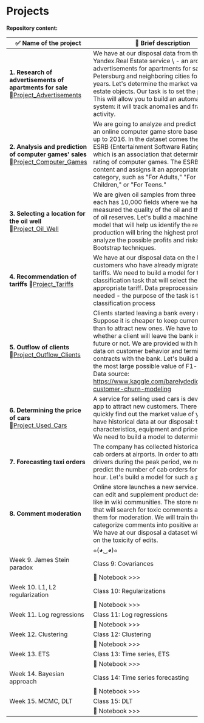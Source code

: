 # Projects

**Repository content:**

| ✅  Name of the project|  📝 Brief description | Stack | Methods, models |
|--------|--------|--------|--------|
| **1. Research of advertisements of apartments for sale** 🔗[Project_Advertisements](Project_Advertisements.ipynb)|We have at our disposal data from the Yandex.Real Estate service \\ - an archive of advertisements for apartments for sale in St. Petersburg and neighboring cities for several years. Let's determine the market value of real estate objects. Our task is to set the parameters. This will allow you to build an automated system: it will track anomalies and fraudulent activity. | **`pandas` `matplotlib.pyplot` `numpy`**| `Data Analysis` `Preprocessing` |
| **2. Analysis and prediction of computer games' sales** 🔗[Project_Computer_Games](Project_Computer_Games.ipynb) | We are going to analyze and predict the sales of an online computer game store based on data up to 2016. In the dataset comes the acronym ESRB (Entertainment Software Rating Board), which is an association that determines the age rating of computer games. The ESRB rates game content and assigns it an appropriate age category, such as "For Adults," "For Young Children," or "For Teens." | **`pandas` `numpy` `plotly.graph_objects`**| `Preprocessing` `Testing Hypotheses` |
| **3. Selecting a location for the oil well** 🔗[Project_Oil_Well](Project_Oil_Well.ipynb) | We are given oil samples from three regions: each has 10,000 fields where we have measured the quality of the oil and the amount of oil reserves. Let's build a machine learning model that will help us identify the region where production will bring the highest profit. We'll analyze the possible profits and risks using Bootstrap techniques. | **`pandas`, `numpy`, `sklearn`** | `Bootstrap` `Scaling` `LinearRegression`| 
| **4. Recommendation of tariffs** 🔗[Project_Tariffs](Project_Tariffs.ipynb) | We have at our disposal data on the behavior of customers who have already migrated to these tariffs. We need to build a model for the classification task that will select the appropriate tariff. Data preprocessing will not be needed - the purpose of the task is to conduct classification process | **`pandas` `seaborn` `sklearn`** | `accuracy` `precision` `recall` `DecisionTreeClassifier` `RandomForestClassifier` `LogisticRegression` |
| **5. Outflow of clients** 🔗[Project_Outflow_Clients](Project_Ouflow_Clients.ipynb) | Clients started leaving a bank every month. Suppose it is cheaper to keep current clients than to attract new ones. We have to predict whether a client will leave the bank in the near future or not. We are provided with historical data on customer behavior and termination of contracts with the bank. Let's build a model with the most large possible value of F1-measure. Data source: https://www.kaggle.com/barelydedicated/bank-customer-churn-modeling | **`pandas` `sklearn` `seaborn`** | `roc_auc_score` `f1_score` `Hyperparameters tuning` `Upsampling` `Downsampling` `OHE` |
| **6. Determining the price of cars** 🔗[Project_Used_Cars](Project_Used_Cars.ipynb) | A service for selling used cars is developing an app to attract new customers. There you can quickly find out the market value of your car. We have historical data at our disposal: technical characteristics, equipment and prices of cars. We need to build a model to determine the price. | **`lgbm` `catboost` `sklearn`** | `OneHotEncoder` `MEstimateEncoder` `StandardScaler` `CatBoostRegressor` `LGBMRegressor` `GridSearchCV` |
| **7. Forecasting taxi orders** | The company has collected historical data on cab orders at airports. In order to attract more drivers during the peak period, we need to predict the number of cab orders for the next hour. Let's build a model for such a prediction. | **`pandas` `sklearn` `statsmodels`** | `Seasonal Decomposition` `RMSE` `RandomForestRegressor` `TimeSeriesSplit` |
| **8. Comment moderation** | Online store launches a new service. Now users can edit and supplement product descriptions like in wiki communities. The store needs a tool that will search for toxic comments and send them for moderation. We will train the model to categorize comments into positive and negative. We have at our disposal a dataset with markup on the toxicity of edits. | **`re` `nltk` `spacy` `sklearn` `catboost`** | `Lemmatization` `TfidfVectorizer` `RandomizedSearchCV` `LogisticRegression` |
|   |  ๑(◕‿◕)๑  |
|  Week 9.  James Stein paradox|   Class 9: Covariances|
|   | 🔗 Notebook >>>   |
|  Week 10.  L1, L2 regularization|   Class 10: Regularizations|
|   | 🔗 Notebook >>>   |
|  Week 11.  Log regressions |   Class 11: Log regressions|
|   | 🔗 Notebook >>>   |
|  Week 12.  Clustering |   Class 12: Clustering|
|   | 🔗 Notebook >>>   |
|  Week 13.  ETS |   Class 13: Time series, ETS|
|   | 🔗 Notebook >>>   |
|  Week 14.  Bayesian approach |   Class 14: Time series forecasting|
|   | 🔗 Notebook >>>   |
|  Week 15.  MCMC, DLT |   Class 15: DLT|
|   | 🔗 Notebook >>>   |

